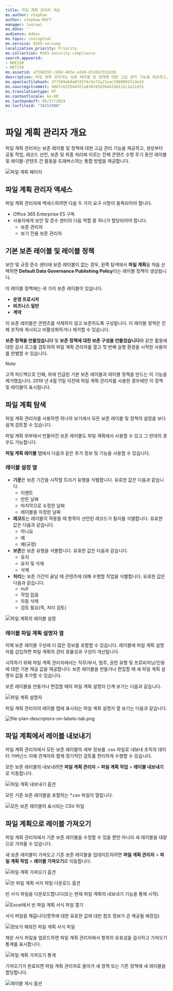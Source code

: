 ```yaml
---
title: 파일 계획 관리자 개요
ms.author: stephow
author: stephow-MSFT
manager: laurawi
ms.date: ''
audience: Admin
ms.topic: conceptual
ms.service: O365-seccomp
localization_priority: Priority
ms.collection: M365-security-compliance
search.appverid:
- MOE150
- MET150
ms.assetid: af398293-c69d-465e-a249-d74561552d30
description: 파일 계획 관리자는 보존 레이블 및 정책에 대한 고급 관리 기능을 제공하고, 생성부터 공동 작업, 레코드 선언, 보존 및 최종 처리에 이르는 전체 콘텐츠 수명 주기 동안 레이블 및 레이블-콘텐츠 간 활동을 트래버스하는 통합 방법을 제공합니다.
ms.openlocfilehash: 377589ab0a8fd2f4c5e73a21eac3988091fa3ed3
ms.sourcegitcommit: 9d67cb52544321a430343d39eb336112c1a11d35
ms.translationtype: HT
ms.contentlocale: ko-KR
ms.lasthandoff: 05/17/2019
ms.locfileid: "34152900"
---
```

# <a name="overview-of-file-plan-manager"></a>파일 계획 관리자 개요

파일 계획 관리자는 보존 레이블 및 정책에 대한 고급 관리 기능을 제공하고, 생성부터 공동 작업, 레코드 선언, 보존 및 최종 처리에 이르는 전체 콘텐츠 수명 주기 동안 레이블 및 레이블-콘텐츠 간 활동을 트래버스하는 통합 방법을 제공합니다.

![파일 계획 페이지](media/file-plan-page.png)

## <a name="accessing-file-plan-manager"></a>파일 계획 관리자 액세스

파일 계획 관리자에 액세스하려면 다음 두 가지 요구 사항이 충족되어야 합니다.
- Office 365 Enterprise E5 구독
- 사용자에게 보안 및 준수 센터의 다음 역할 중 하나가 할당되어야 합니다.
    - 보존 관리자
    - 보기 전용 보존 관리자

## <a name="default-retention-labels-and-label-policy"></a>기본 보존 레이블 및 레이블 정책

보안 및 규정 준수 센터에 보존 레이블이 없는 경우, 왼쪽 탐색에서 **파일 계획**을 처음 선택하면 **Default Data Governance Publishing Policy**라는 레이블 정책이 생성됩니다. 

이 레이블 정책에는 세 가지 보존 레이블이 있습니다.

- **운영 프로시저**
- **비즈니스 일반**
- **계약**

이 보존 레이블은 콘텐츠를 삭제하지 않고 보존하도록 구성됩니다. 이 레이블 정책은 전체 조직에 게시되고 비활성화하거나 제거할 수 있습니다. 

**보존 정책을 만들었습니다** 및 **보존 정책에 대한 보존 구성을 만들었습니다**와 같은 활동에 대한 감사 로그를 검토하여 파일 계획 관리자를 열고 첫 번째 실행 환경을 시작한 사용자를 판별할 수 있습니다.

> [!NOTE]
> 고객 피드백으로 인해, 위에 언급된 기본 보존 레이블과 레이블 정책을 만드는 이 기능을 제거했습니다. 2019 년 4월 11일 이전에 파일 계획 관리자를 사용한 경우에만 이 정책 및 레이블이 표시됩니다.

## <a name="navigating-your-file-plan"></a>파일 계획 탐색

파일 계획 관리자를 사용하면 하나의 보기에서 모든 보존 레이블 및 정책의 설정을 보다 쉽게 검토할 수 있습니다.

파일 계획 외부에서 만들어진 보존 레이블도 파일 계획에서 사용할 수 있고 그 반대의 경우도 가능합니다.

**파일 계획 레이블** 탭에서 다음과 같은 추가 정보 및 기능을 사용할 수 있습니다.

### <a name="label-settings-columns"></a>레이블 설정 열

- **기준**은 보존 기간을 시작할 트리거 유형을 식별합니다. 유효한 값은 다음과 같습니다.
    - 이벤트
    - 만든 날짜
    - 마지막으로 수정한 날짜
    - 레이블을 지정한 날짜
- **레코드**는 레이블이 적용될 때 항목이 선언된 레코드가 될지를 식별합니다. 유효한 값은 다음과 같습니다.
    - 아니요
    - 예
    - 예(규정)
- **보존**은 보존 유형을 식별합니다. 유효한 값은 다음과 같습니다.
    - 유지
    - 유지 및 삭제
    - 삭제
- **처리**는 보존 기간이 끝날 때 콘텐츠에 대해 수행할 작업을 식별합니다. 유효한 값은 다음과 같습니다.
    - null
    - 작업 없음
    - 자동 삭제
    - 검토 필요(즉, 처리 검토)

![파일 계획의 레이블 설정](media/file-plan-label-columns.png)

### <a name="label-file-plan-descriptors-columns"></a>레이블 파일 계획 설명자 열

이제 보존 레이블 구성에 더 많은 정보를 포함할 수 있습니다. 레이블에 파일 계획 설명자를 삽입하면 파일 계획의 관리 효율성과 구성이 개선됩니다.

시작하기 위해 파일 계획 관리자에서는 직무/부서, 범주, 권한 유형 및 프로비저닝/인용에 대한 기본 제공 값을 제공합니다. 보존 레이블을 만들거나 편집할 때 새 파일 계획 설명자 값을 추가할 수 있습니다.

보존 레이블을 만들거나 편집할 때의 파일 계획 설명자 단계 보기는 다음과 같습니다.

![파일 계획 설명자](media/file-plan-descriptors.png)

파일 계획 관리자의 레이블 탭에 표시되는 파일 계획 설명자 열 보기는 다음과 같습니다.

![file-plan-descriptors-on-labels-tab.png](media/file-plan-descriptors-on-labels-tab.png)

## <a name="export-labels-out-of-your-file-plan"></a>파일 계획에서 레이블 내보내기

파일 계획 관리자에서 모든 보존 레이블의 세부 정보를 .csv 파일로 내보내 조직의 데이터 거버넌스 이해 관계자와 함께 정기적인 검토를 편리하게 수행할 수 있습니다.

모든 보존 레이블의 내보내려면 **파일 계획 관리자** \> **파일 계획 작업** \> **레이블 내보내기**로 이동합니다.

![파일 계획 내보내기 옵션](media/file-plan-export-labels-option.png)

모든 기존 보존 레이블을 포함하는 *.csv 파일이 열립니다.

![모든 보존 레이블이 표시되는 CSV 파일](media/file-plan-csv-file.png)

## <a name="import-labels-into-your-file-plan"></a>파일 계획으로 레이블 가져오기

파일 계획 관리자에서 기존 보존 레이블을 수정할 수 있을 뿐만 아니라 새 레이블을 대량으로 가져올 수 있습니다.

새 보존 레이블이 가져오고 기존 보존 레이블을 업데이트하려면 **파일 계획 관리자** \> **파일 계획 작업** \> **레이블 가져오기**로 이동합니다.

![파일 계획 가져오기 옵션](media/file-plan-import-labels-option.png)

![빈 파일 계획 서식 파일 다운로드 옵션](media/file-plan-blank-template-option.png)

빈 서식 파일을 다운로드합니다(또는 현재 파일 계획의 내보내기 기능을 통해 시작).

![Excel에서 빈 파일 계획 서식 파일 열기](media/file-plan-blank-template.png)

서식 파일을 채웁니다(항목에 대한 유효한 값에 대한 참조 정보가 곧 제공될 예정임).

![정보가 채워진 파일 계획 서식 파일](media/file-plan-filled-out-template.png)

채운 서식 파일을 업로드하면 파일 계획 관리자에서 항목의 유효성을 검사하고 가져오기 통계를 표시합니다.

![파일 계획 가져오기 통계](media/file-plan-import-statistics.png)

가져오기가 완료되면 파일 계획 관리자로 돌아가 새 정책 또는 기존 정책에 새 레이블을 할당합니다.

![레이블 게시 옵션](media/file-plan-publish-labels-option.png)

